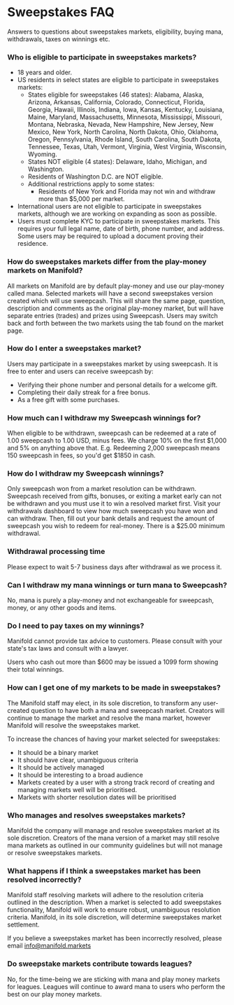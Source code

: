 # Sweepstakes FAQ

Answers to questions about sweepstakes markets, eligibility, buying mana, withdrawals, taxes on winnings etc.

### Who is eligible to participate in sweepstakes markets?

- 18 years and older.
- US residents in select states are eligible to participate in sweepstakes markets:
  - States eligible for sweepstakes (46 states): Alabama, Alaska, Arizona, Arkansas, California, Colorado, Connecticut, Florida, Georgia, Hawaii, Illinois, Indiana, Iowa, Kansas, Kentucky, Louisiana, Maine, Maryland, Massachusetts, Minnesota, Mississippi, Missouri, Montana, Nebraska, Nevada, New Hampshire, New Jersey, New Mexico, New York, North Carolina, North Dakota, Ohio, Oklahoma, Oregon, Pennsylvania, Rhode Island, South Carolina, South Dakota, Tennessee, Texas, Utah, Vermont, Virginia, West Virginia, Wisconsin, Wyoming.
  - States NOT eligible (4 states): Delaware, Idaho, Michigan, and Washington.
  - Residents of Washington D.C. are NOT eligible.
  - Additional restrictions apply to some states:
    - Residents of New York and Florida may not win and withdraw more than $5,000 per market.
- International users are not eligible to participate in sweepstakes markets, although we are working on expanding as soon as possible.
- Users must complete KYC to participate in sweepstakes markets. This requires your full legal name, date of birth, phone number, and address. Some users may be required to upload a document proving their residence.

### How do sweepstakes markets differ from the play-money markets on Manifold?

All markets on Manifold are by default play-money and use our play-money called mana. Selected markets will have a second sweepstakes version created which will use sweepcash. This will share the same page, question, description and comments as the original play-money market, but will have separate entries (trades) and prizes using Sweepcash. Users may switch back and forth between the two markets using the tab found on the market page.

### How do I enter a sweepstakes market?

Users may participate in a sweepstakes market by using sweepcash. It is free to enter and users can receive sweepcash by:

- Verifying their phone number and personal details for a welcome gift.
- Completing their daily streak for a free bonus.
- As a free gift with some purchases.

### How much can I withdraw my Sweepcash winnings for?

When eligible to be withdrawn, sweepcash can be redeemed at a rate of 1.00 sweepcash to 1.00 USD, minus fees. We charge 10% on the first $1,000 and 5% on anything above that. E.g. Redeeming 2,000 sweepcash means 150 sweepcash in fees, so you'd get $1850 in cash.

### How do I withdraw my Sweepcash winnings?

Only sweepcash won from a market resolution can be withdrawn. Sweepcash received from gifts, bonuses, or exiting a market early can not be withdrawn and you must use it to win a resolved market first. Visit your withdrawals dashboard to view how much sweepcash you have won and can withdraw. Then, fill out your bank details and request the amount of sweepcash you wish to redeem for real-money. There is a $25.00 minimum withdrawal.

### Withdrawal processing time

Please expect to wait 5-7 business days after withdrawal as we process it.

### Can I withdraw my mana winnings or turn mana to Sweepcash?

No, mana is purely a play-money and not exchangeable for sweepcash, money, or any other goods and items.

### Do I need to pay taxes on my winnings?

Manifold cannot provide tax advice to customers. Please consult with your state's tax laws and consult with a lawyer.

Users who cash out more than $600 may be issued a 1099 form showing their total winnings.

### How can I get one of my markets to be made in sweepstakes?

The Manifold staff may elect, in its sole discretion, to transform any user-created question to have both a mana and sweepcash market. Creators will continue to manage the market and resolve the mana market, however Manifold will resolve the sweepstakes market.

To increase the chances of having your market selected for sweepstakes:

- It should be a binary market
- It should have clear, unambiguous criteria
- It should be actively managed
- It should be interesting to a broad audience
- Markets created by a user with a strong track record of creating and managing markets well will be prioritised.
- Markets with shorter resolution dates will be prioritised

### Who manages and resolves sweepstakes markets?

Manifold the company will manage and resolve sweepstakes market at its sole discretion. Creators of the mana version of a market may still resolve mana markets as outlined in our community guidelines but will not manage or resolve sweepstakes markets.

### What happens if I think a sweepstakes market has been resolved incorrectly?

Manifold staff resolving markets will adhere to the resolution criteria outlined in the description. When a market is selected to add sweepstakes functionality, Manifold will work to ensure robust, unambiguous resolution criteria. Manifold, in its sole discretion, will determine sweepstakes market settlement.

If you believe a sweepstakes market has been incorrectly resolved, please email info@manifold.markets

### Do sweepstake markets contribute towards leagues?

No, for the time-being we are sticking with mana and play money markets for leagues. Leagues will continue to award mana to users who perform the best on our play money markets.
